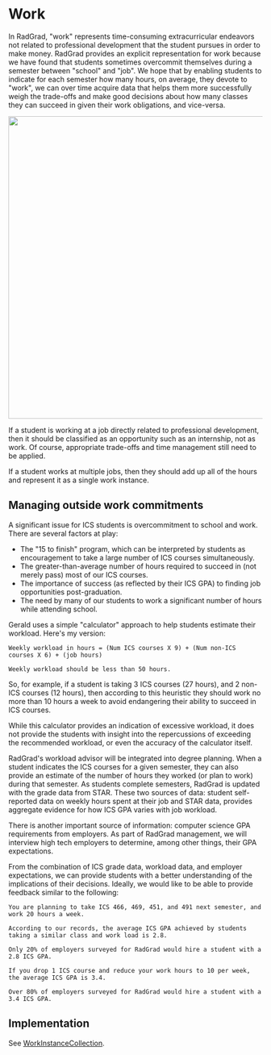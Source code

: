 # Work

In RadGrad, "work" represents time-consuming extracurricular endeavors not related to professional development that the student pursues in order to make money. RadGrad provides an explicit representation for work because we have found that students sometimes overcommit themselves during a semester between "school" and "job". We hope that by enabling students to indicate for each semester how many hours, on average, they devote to "work", we can over time acquire data that helps them more successfully weigh the trade-offs and make good decisions about how many classes they can succeed in given their work obligations, and vice-versa. 

<img src="https://raw.githubusercontent.com/radgrad/datamodel/master/doc/images/Work.png" width="600px">

If a student is working at a job directly related to professional development, then it should be classified as an opportunity such as an internship, not as work.  Of course, appropriate trade-offs and time management still need to be applied.

If a student works at multiple jobs, then they should add up all of the hours and represent it as a single work instance. 
 
## Managing outside work commitments

A significant issue for ICS students is overcommitment to school and work.  There are several factors at play:

* The "15 to finish" program, which can be interpreted by students as encouragement to take a large number of ICS courses simultaneously.
* The greater-than-average number of hours required to succeed in (not merely pass) most of our ICS courses.
* The importance of success (as reflected by their ICS GPA) to finding job opportunities post-graduation.
* The need by many of our students to work a significant number of hours while attending school.

Gerald uses a simple "calculator" approach to help students estimate their workload. Here's my version:

```
Weekly workload in hours = (Num ICS courses X 9) + (Num non-ICS courses X 6) + (job hours)

Weekly workload should be less than 50 hours.
```

So, for example, if a student is taking 3 ICS courses (27 hours), and 2 non-ICS courses (12 hours), then according to this heuristic they should work no more than 10 hours a week to avoid endangering their ability to succeed in ICS courses.

While this calculator provides an indication of excessive workload, it does not provide the students with insight into the repercussions of exceeding the recommended workload, or even the accuracy of the calculator itself.

RadGrad's workload advisor will be integrated into degree planning. When a student indicates the ICS courses for a given semester, they can also provide an estimate of the number of hours they worked (or plan to work) during that semester.  As students complete semesters, RadGrad is updated with the grade data from STAR.  These two sources of data: student self-reported data on weekly hours spent at their job and STAR data, provides aggregate evidence for how ICS GPA varies with job workload. 
 
There is another important source of information: computer science GPA requirements from employers.  As part of RadGrad management, we will interview high tech employers to determine, among other things, their GPA expectations.
 
From the combination of ICS grade data, workload data, and employer expectations, we can provide students with a better understanding of the implications of their decisions. Ideally, we would like to be able to provide feedback similar to the following:
 
```
You are planning to take ICS 466, 469, 451, and 491 next semester, and work 20 hours a week.
 
According to our records, the average ICS GPA achieved by students taking a similar class and work load is 2.8.

Only 20% of employers surveyed for RadGrad would hire a student with a 2.8 ICS GPA. 
 
If you drop 1 ICS course and reduce your work hours to 10 per week, the average ICS GPA is 3.4.

Over 80% of employers surveyed for RadGrad would hire a student with a 3.4 ICS GPA.
```

## Implementation

See [WorkInstanceCollection](https://philipmjohnson.gitbooks.io/radgrad-manual/content/api/jsdocs/module-WorkInstance-WorkInstanceCollection.html).


  






